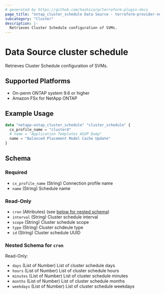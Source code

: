 ```yaml
---
# generated by https://github.com/hashicorp/terraform-plugin-docs
page_title: "ontap_cluster_schedule Data Source - terraform-provider-netapp-ontap"
subcategory: "Cluster"
description: |-
  Retrieves Cluster Schedule configuration of SVMs.
---
```


# Data Source cluster schedule
Retrieves Cluster Schedule configuration of SVMs.

## Supported Platforms
* On-perm ONTAP system 9.6 or higher
* Amazon FSx for NetApp ONTAP

## Example Usage
```terraform
data "netapp-ontap_cluster_schedule" "cluster_schedule" {
  cx_profile_name = "cluster4"
  # name = "Application Templates ASUP Dump"
  name = "Balanced Placement Model Cache Update"
}
```


<!-- schema generated by tfplugindocs -->
## Schema

### Required

- `cx_profile_name` (String) Connection profile name
- `name` (String) Schedule name

### Read-Only

- `cron` (Attributes) (see [below for nested schema](#nestedatt--cron))
- `interval` (String) Cluster schedule interval
- `scope` (String) Cluster schedule scope
- `type` (String) Cluster schdeule type
- `id` (String) Cluster schedule UUID

<a id="nestedatt--cron"></a>
### Nested Schema for `cron`

Read-Only:

- `days` (List of Number) List of cluster schedule days
- `hours` (List of Number) List of cluster schedule hours
- `minutes` (List of Number) List of cluster schedule minutes
- `months` (List of Number) List of cluster schedule months
- `weekdays` (List of Number) List of cluster schedule weekdays


